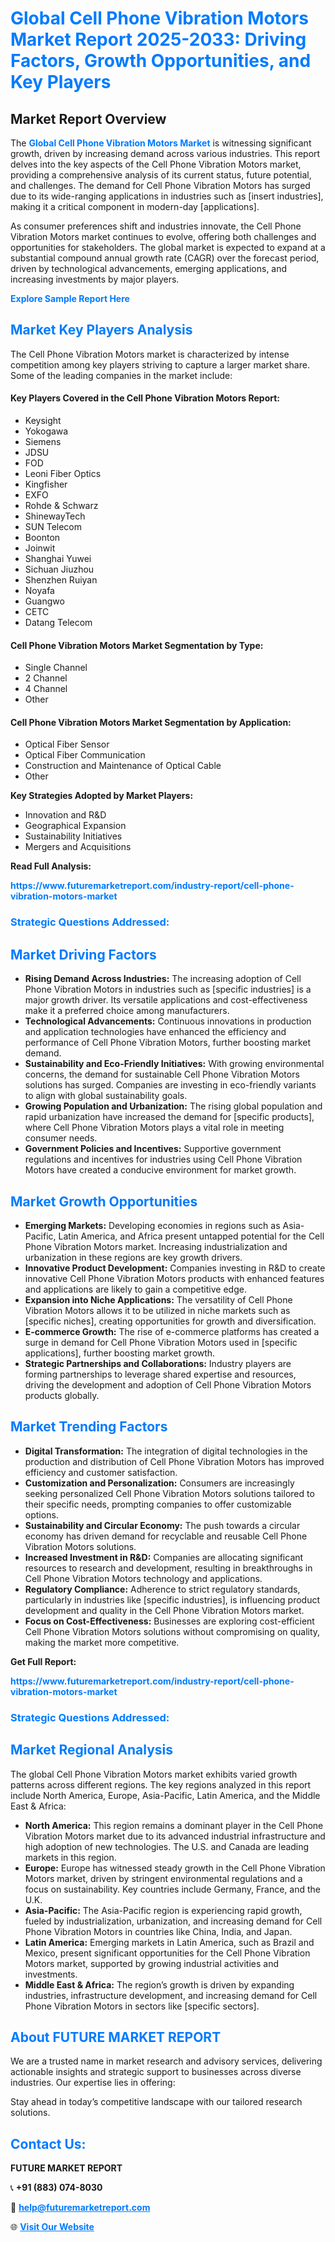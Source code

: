 <h1 style="color: #007BFF;">Global Cell Phone Vibration Motors Market Report 2025-2033: Driving Factors, Growth Opportunities, and Key Players</h1>

<section id="overview">
<h2>Market Report Overview</h2>
<p>The <a href="https://www.futuremarketreport.com/industry-report/cell-phone-vibration-motors-market" style="color: #007BFF; text-decoration: none;"><strong>Global Cell Phone Vibration Motors Market</strong></a> is witnessing significant growth, driven by increasing demand across various industries. This report delves into the key aspects of the Cell Phone Vibration Motors market, providing a comprehensive analysis of its current status, future potential, and challenges. The demand for Cell Phone Vibration Motors has surged due to its wide-ranging applications in industries such as [insert industries], making it a critical component in modern-day [applications].</p>
<p>As consumer preferences shift and industries innovate, the Cell Phone Vibration Motors market continues to evolve, offering both challenges and opportunities for stakeholders. The global market is expected to expand at a substantial compound annual growth rate (CAGR) over the forecast period, driven by technological advancements, emerging applications, and increasing investments by major players.</p>
</section>

<section id="overview">
<p><a href="https://www.futuremarketreport.com/request-sample/reportId=32424" style="color: #007BFF; text-decoration: none;"><strong>Explore Sample Report Here</strong></a></p>
</section>

<section id="key-players">
<h2 style="color: #007BFF;">Market Key Players Analysis</h2>
<p>The Cell Phone Vibration Motors market is characterized by intense competition among key players striving to capture a larger market share. Some of the leading companies in the market include:</p>
<h4>Key Players Covered in the Cell Phone Vibration Motors Report:</h4>
<ul><li>Keysight</li><li>Yokogawa</li><li>Siemens</li><li>JDSU</li><li>FOD</li><li>Leoni Fiber Optics</li><li>Kingfisher</li><li>EXFO</li><li>Rohde &amp; Schwarz</li><li>ShinewayTech</li><li>SUN Telecom</li><li>Boonton</li><li>Joinwit</li><li>Shanghai Yuwei</li><li>Sichuan Jiuzhou</li><li>Shenzhen Ruiyan</li><li>Noyafa</li><li>Guangwo</li><li>CETC</li><li>Datang Telecom</li></ul>
<h4>Cell Phone Vibration Motors Market Segmentation by Type:</h4>
<ul><li>Single Channel</li><li>2 Channel</li><li>4 Channel</li><li>Other</li></ul>

<h4>Cell Phone Vibration Motors Market Segmentation by Application:</h4>
<ul><li>Optical Fiber Sensor</li><li>Optical Fiber Communication</li><li>Construction and Maintenance of Optical Cable</li><li>Other</li></ul>
<p><strong>Key Strategies Adopted by Market Players:</strong></p>
<ul>
<li>Innovation and R&D</li>
<li>Geographical Expansion</li>
<li>Sustainability Initiatives</li>
<li>Mergers and Acquisitions</li>
</ul>
</section>

<section>
<p><strong>Read Full Analysis: </strong></p><a href="https://www.futuremarketreport.com/industry-report/cell-phone-vibration-motors-market" style="color: #007BFF; text-decoration: none;"><strong>https://www.futuremarketreport.com/industry-report/cell-phone-vibration-motors-market</strong></a>
<h3 style="color: #007BFF;">Strategic Questions Addressed:</h3>
</section>

<section id="driving-factors">
<h2 style="color: #007BFF;">Market Driving Factors</h2>
<ul>
<li><strong>Rising Demand Across Industries:</strong> The increasing adoption of Cell Phone Vibration Motors in industries such as [specific industries] is a major growth driver. Its versatile applications and cost-effectiveness make it a preferred choice among manufacturers.</li>
<li><strong>Technological Advancements:</strong> Continuous innovations in production and application technologies have enhanced the efficiency and performance of Cell Phone Vibration Motors, further boosting market demand.</li>
<li><strong>Sustainability and Eco-Friendly Initiatives:</strong> With growing environmental concerns, the demand for sustainable Cell Phone Vibration Motors solutions has surged. Companies are investing in eco-friendly variants to align with global sustainability goals.</li>
<li><strong>Growing Population and Urbanization:</strong> The rising global population and rapid urbanization have increased the demand for [specific products], where Cell Phone Vibration Motors plays a vital role in meeting consumer needs.</li>
<li><strong>Government Policies and Incentives:</strong> Supportive government regulations and incentives for industries using Cell Phone Vibration Motors have created a conducive environment for market growth.</li>
</ul>
</section>

<section id="growth-opportunities">
<h2 style="color: #007BFF;">Market Growth Opportunities</h2>
<ul>
<li><strong>Emerging Markets:</strong> Developing economies in regions such as Asia-Pacific, Latin America, and Africa present untapped potential for the Cell Phone Vibration Motors market. Increasing industrialization and urbanization in these regions are key growth drivers.</li>
<li><strong>Innovative Product Development:</strong> Companies investing in R&D to create innovative Cell Phone Vibration Motors products with enhanced features and applications are likely to gain a competitive edge.</li>
<li><strong>Expansion into Niche Applications:</strong> The versatility of Cell Phone Vibration Motors allows it to be utilized in niche markets such as [specific niches], creating opportunities for growth and diversification.</li>
<li><strong>E-commerce Growth:</strong> The rise of e-commerce platforms has created a surge in demand for Cell Phone Vibration Motors used in [specific applications], further boosting market growth.</li>
<li><strong>Strategic Partnerships and Collaborations:</strong> Industry players are forming partnerships to leverage shared expertise and resources, driving the development and adoption of Cell Phone Vibration Motors products globally.</li>
</ul>
</section>

<section id="trending-factors">
<h2 style="color: #007BFF;">Market Trending Factors</h2>
<ul>
<li><strong>Digital Transformation:</strong> The integration of digital technologies in the production and distribution of Cell Phone Vibration Motors has improved efficiency and customer satisfaction.</li>
<li><strong>Customization and Personalization:</strong> Consumers are increasingly seeking personalized Cell Phone Vibration Motors solutions tailored to their specific needs, prompting companies to offer customizable options.</li>
<li><strong>Sustainability and Circular Economy:</strong> The push towards a circular economy has driven demand for recyclable and reusable Cell Phone Vibration Motors solutions.</li>
<li><strong>Increased Investment in R&D:</strong> Companies are allocating significant resources to research and development, resulting in breakthroughs in Cell Phone Vibration Motors technology and applications.</li>
<li><strong>Regulatory Compliance:</strong> Adherence to strict regulatory standards, particularly in industries like [specific industries], is influencing product development and quality in the Cell Phone Vibration Motors market.</li>
<li><strong>Focus on Cost-Effectiveness:</strong> Businesses are exploring cost-efficient Cell Phone Vibration Motors solutions without compromising on quality, making the market more competitive.</li>
</ul>
</section>

<section>
<p><strong>Get Full Report: </strong></p><a href="https://www.futuremarketreport.com/industry-report/cell-phone-vibration-motors-market" style="color: #007BFF; text-decoration: none;"><strong>https://www.futuremarketreport.com/industry-report/cell-phone-vibration-motors-market</strong></a>
<h3 style="color: #007BFF;">Strategic Questions Addressed:</h3>
</section>


<section id="regional-analysis">
<h2 style="color: #007BFF;">Market Regional Analysis</h2>
<p>The global Cell Phone Vibration Motors market exhibits varied growth patterns across different regions. The key regions analyzed in this report include North America, Europe, Asia-Pacific, Latin America, and the Middle East & Africa:</p>
<ul>
<li><strong>North America:</strong> This region remains a dominant player in the Cell Phone Vibration Motors market due to its advanced industrial infrastructure and high adoption of new technologies. The U.S. and Canada are leading markets in this region.</li>
<li><strong>Europe:</strong> Europe has witnessed steady growth in the Cell Phone Vibration Motors market, driven by stringent environmental regulations and a focus on sustainability. Key countries include Germany, France, and the U.K.</li>
<li><strong>Asia-Pacific:</strong> The Asia-Pacific region is experiencing rapid growth, fueled by industrialization, urbanization, and increasing demand for Cell Phone Vibration Motors in countries like China, India, and Japan.</li>
<li><strong>Latin America:</strong> Emerging markets in Latin America, such as Brazil and Mexico, present significant opportunities for the Cell Phone Vibration Motors market, supported by growing industrial activities and investments.</li>
<li><strong>Middle East & Africa:</strong> The region’s growth is driven by expanding industries, infrastructure development, and increasing demand for Cell Phone Vibration Motors in sectors like [specific sectors].</li>
</ul>
</section>

<footer>
<h2 style="color: #007BFF;">About FUTURE MARKET REPORT</h2>
<p>We are a trusted name in market research and advisory services, delivering actionable insights and strategic support to businesses across diverse industries. Our expertise lies in offering:</p>

<p>Stay ahead in today’s competitive landscape with our tailored research solutions.</p>

<h2 style="color: #007BFF;">Contact Us:</h2>
<p><strong>FUTURE MARKET REPORT</strong></p>
<p>📞 <strong>+91 (883) 074-8030</strong></p>
<p>📧 <strong><a href="mailto:help@futuremarketreport.com" style="color: #007BFF;">help@futuremarketreport.com</a></strong></p>
<p>🌐 <strong><a href="https://www.futuremarketreport.com/" style="color: #007BFF;">Visit Our Website</a></strong></p>
</footer>